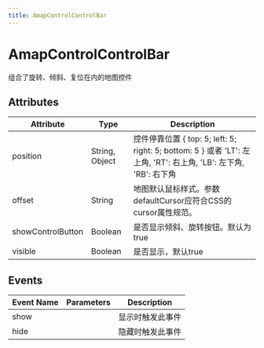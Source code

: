 ```yaml
---
title: AmapControlControlBar
---
```


# AmapControlControlBar
组合了旋转、倾斜、复位在内的地图控件


## Attributes

Attribute | Type | Description
---|---|---|
position| String, Object | 控件停靠位置 { top: 5; left: 5; right: 5; bottom: 5 } 或者 'LT': 左上角, 'RT': 右上角, 'LB': 左下角, 'RB': 右下角
offset | String | 地图默认鼠标样式。参数defaultCursor应符合CSS的cursor属性规范。
showControlButton | Boolean | 是否显示倾斜、旋转按钮。默认为 true
visible | Boolean | 是否显示，默认true


## Events

Event Name | Parameters | Description 
---|---|---|
show | | 显示时触发此事件
hide | | 隐藏时触发此事件
